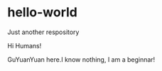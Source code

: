 # hello-world
Just another respository

Hi Humans!

GuYuanYuan here.I know nothing, I am a beginnar!
